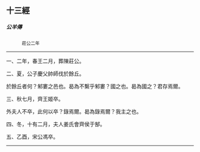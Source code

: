 

## 十三經

##### 公羊傳
　　　`莊公二年`

* * *

一、二年，春王二月，葬陳莊公。

二、夏，公子慶父帥師伐於餘丘。

於餘丘者何？邾婁之邑也。曷為不繫乎邾婁？國之也。曷為國之？君存焉爾。

三、秋七月，齊王姬卒。

外夫人不卒，此何以卒？錄焉爾。曷為錄焉爾？我主之也。

四、冬，十有二月，夫人姜氏會齊侯于郜。

五、乙酉，宋公馮卒。

* * *

